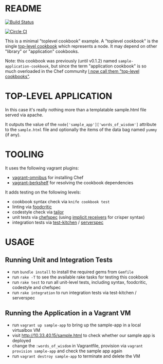 
# README

[![Build Status](https://travis-ci.org/tknerr/sample-toplevel-cookbook.png?branch=master)](https://travis-ci.org/tknerr/sample-toplevel-cookbook)

[![Circle CI](https://circleci.com/gh/tknerr/sample-toplevel-cookbook/tree/master.svg?style=shield)](https://circleci.com/gh/tknerr/sample-toplevel-cookbook/tree/master)

This is a minimal "toplevel cookbook" example. A "toplevel cookbook" is the single [top-level cookbook](http://lists.opscode.com/sympa/arc/chef/2014-01/msg00419.html) which represents a node. It may depend on other "library" or "application" cookbooks.

Note: this cookbook was previously (until v0.1.2) named `sample-application-cookbook`, but since the term "application cookbook" is so much overloaded in the Chef community [I now call them "top-level cookbooks"](https://github.com/berkshelf/berkshelf/issues/535#issuecomment-40890497). 

# TOP-LEVEL APPLICATION

In this case it's really nothing more than a templatable sample.html file served via apache.

It outputs the value of the `node['sample_app']['words_of_wisdom']` attribute to the `sample.html` file and optionally the items of the data bag named `yummy` (if any). 

# TOOLING

It uses the following vagrant plugins:

 * [vagrant-omnibus](https://github.com/schisamo/vagrant-omnibus) for installing Chef
 * [vagrant-berkshelf](https://github.com/riotgames/vagrant-berkshelf) for resolving the cookbook dependencies

It adds testing on the following levels:

 * cookbook syntax check via `knife cookbook test`
 * linting via [foodcritic](http://acrmp.github.io/foodcritic/)
 * codestyle check via [tailor](https://github.com/turboladen/tailor)
 * unit tests via [chefspec](https://github.com/acrmp/chefspec) (using [implicit receivers](http://stackoverflow.com/questions/12260534/using-implicit-subject-with-expect-in-rspec-2-11) for crisper syntax)
 * integration tests via [test-kitchen](https://github.com/opscode/test-kitchen) / [serverspec](http://serverspec.org/)


# USAGE

## Running Unit and Integration Tests

* run `bundle install` to install the required gems from `Gemfile`
* run `rake -T` to see the available rake tasks for testing this cookbook
* run `rake test` to run all unit-level tests, including syntax, foodcritic, codestyle and chefspec
* run `rake integration` to run integration tests via test-kitchen / serverspec

## Running the Application in a Vagrant VM

* run `vagrant up sample-app` to bring up the sample-app in a local virtualbox VM
* visit http://10.33.40.15/sample.html to check whether our sample app is deployed
* change the `:words_of_wisdom` in Vagrantfile, provision via `vagrant provision sample-app` and check the sample app again
* run `vagrant destroy sample-app` to terminate and delete the VM